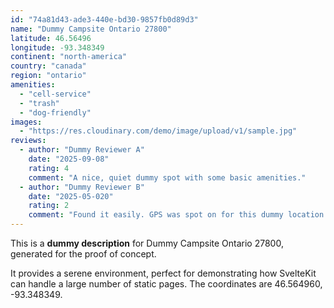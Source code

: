 ```yaml
---
id: "74a81d43-ade3-440e-bd30-9857fb0d89d3"
name: "Dummy Campsite Ontario 27800"
latitude: 46.56496
longitude: -93.348349
continent: "north-america"
country: "canada"
region: "ontario"
amenities:
  - "cell-service"
  - "trash"
  - "dog-friendly"
images:
  - "https://res.cloudinary.com/demo/image/upload/v1/sample.jpg"
reviews:
  - author: "Dummy Reviewer A"
    date: "2025-09-08"
    rating: 4
    comment: "A nice, quiet dummy spot with some basic amenities."
  - author: "Dummy Reviewer B"
    date: "2025-05-020"
    rating: 2
    comment: "Found it easily. GPS was spot on for this dummy location."
---
```


This is a **dummy description** for Dummy Campsite Ontario 27800, generated for the proof of concept.

It provides a serene environment, perfect for demonstrating how SvelteKit can handle a large number of static pages. The coordinates are 46.564960, -93.348349.
